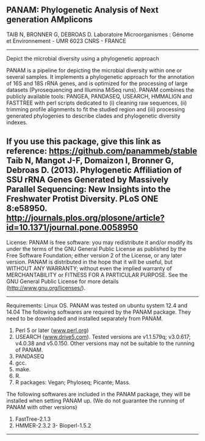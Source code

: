 PANAM: Phylogenetic Analysis of Next generation AMplicons
-----------------------------------------------------------------------
TAIB N, BRONNER G, DEBROAS D.
Laboratoire Microorganismes : Génome et Environnement - UMR 6023 CNRS - FRANCE

-----------------------------------------------------------------------
Depict the microbial diversity using a phylogenetic approach

PANAM is a pipeline for depicting the microbial diversity within one or several samples. It implements a phylogenetic
approach for the annotation of 16S and 18S rRNA genes, and is optimized for the processing of large datasets
(Pyrosequencing and Illumina MiSeq runs). PANAM combines the publicly available tools: PANGEA, PANDASEQ,
USEARCH, HMMALIGN and FASTTREE with perl scripts dedicated to (i) cleaning raw sequences, (ii) trimming
profile alignments to fit the studied region and (iii) processing generated phylogenies to describe clades and
phylogenetic diversity indexes.

If you use this package, give this link as reference: https://github.com/panammeb/stable
Taib N, Mangot J-F, Domaizon I, Bronner G, Debroas D. (2013). Phylogenetic Affiliation of SSU rRNA Genes Generated by Massively Parallel Sequencing: New Insights into the Freshwater Protist Diversity. PLoS ONE 8:e58950.
http://journals.plos.org/plosone/article?id=10.1371/journal.pone.0058950
-----------------------------------------------------------------------
License:
PANAM is free software: you may redistribute it and/or modify its under the terms of the GNU General Public License
as published by the Free Software Foundation; either version 2 of the License, or any later version.
PANAM is distributed in the hope that it will be useful, but WITHOUT ANY WARRANTY; without even the implied
warranty of MERCHANTABILITY or FITNESS FOR A PARTICULAR PURPOSE.
See the GNU General Public License for more details
(http://www.gnu.org/licenses/).

-----------------------------------------------------------------------
Requirements:
Linux OS. PANAM was tested on ubuntu system 12.4 and 14.04
The following softwares are required by the PANAM package. They need to be downloaded and installed separately
from PANAM.
1. Perl 5 or later (www.perl.org)
2. USEARCH (www.drive5.com). Tested versions are v1.1.579q; v3.0.617; v4.0.38 and v5.0.150. Other versions may
not be suitable to the running of PANAM.
3. PANDASEQ
4. gcc.
5. make.
6. R.
7. R packages: Vegan; Phyloseq; Picante; Mass.

The following softwares are included in the PANAM package, they will be installed when setting PANAM up. (We do
not guarantee the running of PANAM with other versions)
1. FastTree-2.1.3
2. HMMER-2.3.2
3- Bioperl-1.5.2

-----------------------------------------------------------------------
